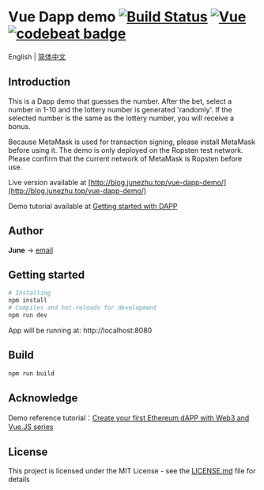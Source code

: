# Vue Dapp demo [![Build Status](https://travis-ci.org/june111/vue-dapp-demo.svg?branch=master)](https://travis-ci.org/june111/vue-dapp-demo) [![Vue](https://img.shields.io/badge/vue-2.5.2-brightgreen.svg)](https://github.com/vuejs/vue) [![codebeat badge](https://codebeat.co/badges/cb3d84d2-691c-4534-8aa5-4ed51387a15e)](https://codebeat.co/projects/github-com-june111-vue-dapp-demo-master)

English | [简体中文](./README.zh-CN.md)

## Introduction

This is a Dapp demo that guesses the number. After the bet, select a number in 1-10 and the lottery number is generated 'randomly'. If the selected number is the same as the lottery number, you will receive a bonus.

Because MetaMask is used for transaction signing, please install MetaMask before using it. The demo is only deployed on the Ropsten test network. Please confirm that the current network of MetaMask is Ropsten before use.

Live version available at [http://blog.junezhu.top/vue-dapp-demo/](http://blog.junezhu.top/vue-dapp-demo/)

Demo tutorial available at [Getting started with DAPP](https://blog.junezhu.top/2018/07/07/getting-started-dAPP-see-this-is-enough.html)

## Author

**June** -> [email](mailto:ru-q-ur@163.com)

## Getting started
```bash
# Installing
npm install
# Compiles and hot-reloads for development
npm run dev
```
App will be running at: http://localhost:8080

## Build 
```bash
npm run build
```

## Acknowledge

Demo reference tutorial：[Create your first Ethereum dAPP with Web3 and Vue.JS series](https://itnext.io/create-your-first-ethereum-dapp-with-web3-and-vue-js-c7221af1ed82)

## License

This project is licensed under the MIT License - see the [LICENSE.md](LICENSE.md) file for details


